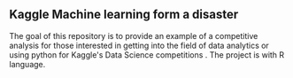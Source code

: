 ## Kaggle Machine learning form a disaster 
The goal of this repository is to provide an example of a competitive analysis for those interested in getting into the field of data analytics or using python for Kaggle's Data Science competitions .
The project is with R language.
